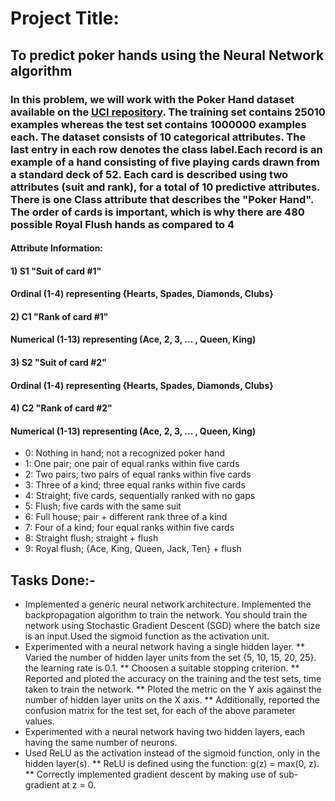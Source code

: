 # Project Title:

##  To predict poker hands using the Neural Network algorithm

### In this problem, we will work with the Poker Hand dataset available on the [UCI repository](https://archive.ics.uci.edu/ml/datasets/Poker+Hand). The training set contains 25010 examples whereas the test set contains 1000000 examples each. The dataset consists of 10 categorical attributes. The last entry in each row denotes the class label.Each record is an example of a hand consisting of five playing cards drawn from a standard deck of 52. Each card is described using two attributes (suit and rank), for a total of 10 predictive attributes. There is one Class attribute that describes the "Poker Hand". The order of cards is important, which is why there are 480 possible Royal Flush hands as compared to 4
#### Attribute Information:
#### 1) S1 "Suit of card #1" 
#### Ordinal (1-4) representing {Hearts, Spades, Diamonds, Clubs} 

#### 2) C1 "Rank of card #1" 
#### Numerical (1-13) representing (Ace, 2, 3, ... , Queen, King) 

#### 3) S2 "Suit of card #2" 
#### Ordinal (1-4) representing {Hearts, Spades, Diamonds, Clubs} 

#### 4) C2 "Rank of card #2" 
#### Numerical (1-13) representing (Ace, 2, 3, ... , Queen, King)

* 0: Nothing in hand; not a recognized poker hand 
* 1: One pair; one pair of equal ranks within five cards 
* 2: Two pairs; two pairs of equal ranks within five cards 
* 3: Three of a kind; three equal ranks within five cards 
* 4: Straight; five cards, sequentially ranked with no gaps 
* 5: Flush; five cards with the same suit 
* 6: Full house; pair + different rank three of a kind 
* 7: Four of a kind; four equal ranks within five cards 
* 8: Straight flush; straight + flush 
* 9: Royal flush; {Ace, King, Queen, Jack, Ten} + flush 

## Tasks Done:-

* Implemented a generic neural network architecture. Implemented the backpropagation algorithm to train the network. You should train the network using Stochastic Gradient Descent (SGD) where the batch size is an input.Used the sigmoid function as the activation unit.
* Experimented with a neural network having a single hidden layer. 
** Varied the number of hidden layer units from the set {5, 10, 15, 20, 25}. the learning rate is 0.1. 
** Choosen a suitable stopping criterion.
** Reported and ploted the accuracy on the training and the test sets, time taken to train the network. 
** Ploted the metric on the Y axis against the number of hidden layer units on the X axis. 
** Additionally, reported the confusion matrix for the test set, for each of the above parameter values. 
* Experimented with a neural network having two hidden layers, each having the same number of neurons.
* Used ReLU as the activation instead of the sigmoid function, only in the hidden layer(s).
** ReLU is defined using the function: g(z) = max(0, z). 
** Correctly implemented gradient descent by making use of sub-gradient at z = 0.

